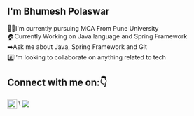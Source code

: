 ## I'm Bhumesh Polaswar  
:student:I'm currently pursuing MCA From Pune University  
:house:Currently Working on Java language and Spring Framework  
:arrow_right:Ask me about Java, Spring Framework and Git  
:hash:I’m looking to collaborate on anything related to tech  

## Connect with me on::point_down:

<a href="https://www.linkedin.com/in/bhumesh-polaswar-322829172/">
  <img align="left" alt="Linkedin" width="22px" src="https://cdn.jsdelivr.net/npm/simple-icons@v3/icons/linkedin.svg" />
</a>  \



<!-----GitHub Stats------>  

<img align="center" src = "https://github-readme-stats.vercel.app/api?username=bpolaswar&&show_icons=true&title_color=ffffff&icon_color=bb2acf&text_color=daf7dc&bg_color=151515">
